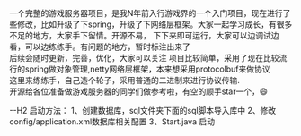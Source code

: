 一个完整的游戏服务器项目，是我N年前入行游戏界的一个入门项目，现在进行了些修改，比如升级了下spring，升级了下网络层框架。大家一起学习成长，有很多不足的地方，大家手下留情。开源不易，
下下来即可运行，大家可以边调试边看，可以边练练手。有问题的地方，暂时标注出来了</br>
后续会随时更新，完善，优化，大家可以关注
项目比较简单，采用了现在比较流行的spring做对象管理,netty网络层框架，本来想采用protocolbuf来做协议</br>
这里来练练手，自己造个轮子，采用普通的二进制来进行协议传输.</br>
开源给各位准备做游戏服务器的同学们做参考啦，有空的顺手star一个，😄

--H2
启动方法：
1、创建数据库，sql文件夹下面的sql脚本导入库中
2、修改config/application.xml数据库相关配置
3、Start.java 启动

